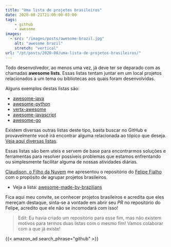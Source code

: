 ```yaml
---
title: "Uma lista de projetos brasileiros"
date: 2020-08-21T21:00:00-03:00
tags:
    - github
    - awesome
images: 
  - src: "/images/posts/awesome-brazil.jpg"
    alt: "awesome brazil"
    stretch: "vertical"
url: "/pt/posts/2020-08/uma-lista-de-projetos-brasileiros/"
---
```


Todo desenvolvedor, ao menos uma vez, já deve ter se deparado com as chamadas **awesome lists**. Essas listas tentam juntar em um local projetos relacionados a um tema ou bibliotecas aos quais foram desenvolvidas.

Alguns exemplos destas listas são:

- [awesome-java](https://github.com/java-lang/awesome-java)
- [awesome-python](https://github.com/vinta/awesome-python)
- [vertx-awesome](https://github.com/vert-x3/vertx-awesome)
- [awesome-javascript](https://github.com/sorrycc/awesome-javascript)
- [awesome-go](https://github.com/avelino/awesome-go)

Existem diversas outras listas deste tipo, basta buscar no GitHub e provavelmente você irá encontrar alguma relacionada ao tópico que deseja. [Veja aqui diversas listas](https://github.com/topics/awesome).

Essas listas são bem uteis e servem de base para encontrarmos soluções e ferramentas para resolver possíveis problemas que estamos enfrentando ou simplesmente facilitar alguma de nossas atividades diárias.

[Claudison, o Filho da Nuvem](https://twitter.com/filhodanuvem) me apresentou o repositório do [Felipe Fialho](https://twitter.com/felipefialho_) com o propósito de agrupar projetos brasileiros.

- Veja a lista: [awesome-made-by-brazilians](https://github.com/felipefialho/awesome-made-by-brazilians)

Fica aqui meu convite, se conhecer projetos brasileiros e acredita que eles mereçam destaque, sinta-se a vontade em abrir seu *PR* no repositório do Felipe, acredito que ele não se incomodará com isso!

> Edit: Eu havia criado um repositório para esse fim, mas não existem motivos para termos duas listas com o mesmo fim! Vamos colaborar com a que já existe!

{{< amazon_ad search_phrase="github" >}}
